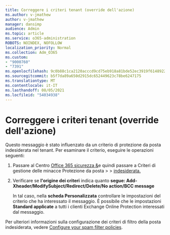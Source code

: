 ```yaml
---
title: Correggere i criteri tenant (override dell'azione)
ms.author: v-jmathew
author: v-jmathew
manager: dansimp
audience: Admin
ms.topic: article
ms.service: o365-administration
ROBOTS: NOINDEX, NOFOLLOW
localization_priority: Normal
ms.collection: Adm_O365
ms.custom:
- "9000760"
- "7391"
ms.openlocfilehash: 9c0b88c1ca2120acccd9cd75eb918a81bde52ec3919f6148922f077f07899da7
ms.sourcegitcommit: b5f7da89a650d2915dc652449623c78be6247175
ms.translationtype: MT
ms.contentlocale: it-IT
ms.lasthandoff: 08/05/2021
ms.locfileid: "54034938"
---
```

# <a name="fix-tenant-policy-action-override"></a>Correggere i criteri tenant (override dell'azione)

Questo messaggio è stato influenzato da un criterio di protezione da posta indesiderata nel tenant. Per esaminare il criterio, eseguire le operazioni seguenti:

1. Passare al Centro [Office 365 sicurezza &](https://go.microsoft.com/fwlink/p/?linkid=2077143)e quindi passare a Criteri di gestione delle minacce Protezione da posta  >    >  [indesiderata.](https://go.microsoft.com/fwlink/?linkid=2101518)
2. Verificare se **l'origine dei criteri** indica quanto  **segue: Add-Xheader/ModifySubject/Redirect/Delete/No action/BCC message**

    In tal caso, nella **scheda Personalizzata** controllare le impostazioni del criterio che ha interessato il messaggio. È possibile che le impostazioni **Standard applicate** a tutti i clienti Exchange Online Protection interessati dal messaggio.

Per ulteriori informazioni sulla configurazione dei criteri di filtro della posta indesiderata, vedere [Configure your spam filter policies](https://go.microsoft.com/fwlink/?linkid=2101431).
